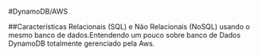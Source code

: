 #DynamoDB/AWS

##Características Relacionais (SQL) e Não Relacionais (NoSQL) usando o mesmo banco de dados.Entendendo um pouco sobre banco de Dados DynamoDB totalmente gerenciado pela Aws.
